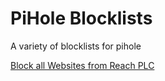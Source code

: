 # PiHole Blocklists

A variety of blocklists for pihole

[Block all Websites from Reach PLC](./reach-plc.txt)
